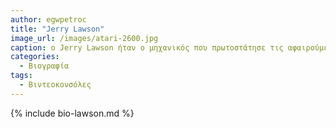 ```yaml
---
author: egwpetroc
title: "Jerry Lawson"
image_url: /images/atari-2600.jpg
caption: o Jerry Lawson ήταν ο μηχανικός που πρωτοστάτησε τις αφαιρούμενες κασέτες για τις οικιακές κονσόλες.
categories:
  - Βιογραφία
tags:
  - Βιντεοκονσόλες
---
```


{% include bio-lawson.md %}
